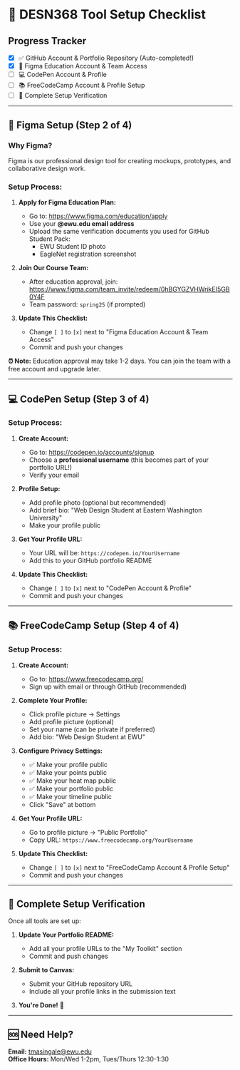 # 🚀 DESN368 Tool Setup Checklist

## Progress Tracker
- [x] ✅ GitHub Account & Portfolio Repository (Auto-completed!)
- [x] 🎨 Figma Education Account & Team Access
- [ ] 💻 CodePen Account & Profile
- [ ] 📚 FreeCodeCamp Account & Profile Setup
- [ ] 🔄 Complete Setup Verification

---

## 🎨 Figma Setup (Step 2 of 4)

### Why Figma?
Figma is our professional design tool for creating mockups, prototypes, and collaborative design work.

### Setup Process:
1. **Apply for Figma Education Plan:**
   - Go to: https://www.figma.com/education/apply
   - Use your **@ewu.edu email address**
   - Upload the same verification documents you used for GitHub Student Pack:
     - EWU Student ID photo
     - EagleNet registration screenshot

2. **Join Our Course Team:**
   - After education approval, join: https://www.figma.com/team_invite/redeem/0hBGYGZVHWrikEI5GB0Y4F
   - Team password: `spring25` (if prompted)

3. **Update This Checklist:**
   - Change `[ ]` to `[x]` next to "Figma Education Account & Team Access"
   - Commit and push your changes

**⏰ Note:** Education approval may take 1-2 days. You can join the team with a free account and upgrade later.

---

## 💻 CodePen Setup (Step 3 of 4)

### Setup Process:
1. **Create Account:**
   - Go to: https://codepen.io/accounts/signup
   - Choose a **professional username** (this becomes part of your portfolio URL!)
   - Verify your email

2. **Profile Setup:**
   - Add profile photo (optional but recommended)
   - Add brief bio: "Web Design Student at Eastern Washington University"
   - Make your profile public

3. **Get Your Profile URL:**
   - Your URL will be: `https://codepen.io/YourUsername`
   - Add this to your GitHub portfolio README

4. **Update This Checklist:**
   - Change `[ ]` to `[x]` next to "CodePen Account & Profile"
   - Commit and push your changes

---

## 📚 FreeCodeCamp Setup (Step 4 of 4)

### Setup Process:
1. **Create Account:**
   - Go to: https://www.freecodecamp.org/
   - Sign up with email or through GitHub (recommended)

2. **Complete Your Profile:**
   - Click profile picture → Settings
   - Add profile picture (optional)
   - Set your name (can be private if preferred)
   - Add bio: "Web Design Student at EWU"

3. **Configure Privacy Settings:**
   - ✅ Make your profile public
   - ✅ Make your points public  
   - ✅ Make your heat map public
   - ✅ Make your portfolio public
   - ✅ Make your timeline public
   - Click "Save" at bottom

4. **Get Your Profile URL:**
   - Go to profile picture → "Public Portfolio"
   - Copy URL: `https://www.freecodecamp.org/YourUsername`

5. **Update This Checklist:**
   - Change `[ ]` to `[x]` next to "FreeCodeCamp Account & Profile Setup"
   - Commit and push your changes

---

## 🔄 Complete Setup Verification

Once all tools are set up:

1. **Update Your Portfolio README:**
   - Add all your profile URLs to the "My Toolkit" section
   - Commit and push changes

2. **Submit to Canvas:**
   - Submit your GitHub repository URL
   - Include all your profile links in the submission text

3. **You're Done!** 🎉

---

## 🆘 Need Help?

**Email:** tmasingale@ewu.edu  
**Office Hours:** Mon/Wed 1-2pm, Tues/Thurs 12:30-1:30
